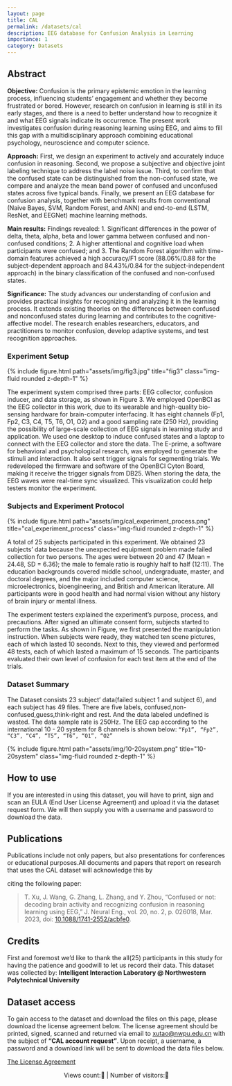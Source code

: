 ```yaml
---
layout: page
title: CAL
permalink: /datasets/cal
description: EEG database for Confusion Analysis in Learning
importance: 1
category: Datasets
---
```


## Abstract

**Objective:** Confusion is the primary epistemic emotion in the learning process, influencing students’ engagement and whether they become frustrated or bored. However, research on confusion in learning is still in its early stages, and there is a need to better understand how to recognize it and what EEG signals indicate its occurrence. The present work investigates confusion during reasoning learning using EEG, and aims to fill this gap with a multidisciplinary approach combining educational psychology, neuroscience and computer science.

**Approach:** First, we design an experiment to actively and accurately induce confusion in reasoning. Second, we propose a subjective and objective joint labeling technique to address the label noise issue. Third, to confirm that the confused state can be distinguished from the non-confused state, we compare and analyze the mean band power of confused and unconfused states across five typical bands. Finally, we present an EEG database for confusion analysis, together with benchmark results from conventional (Naive Bayes, SVM, Random Forest, and ANN) and end-to-end (LSTM, ResNet, and EEGNet) machine learning methods.

**Main results:** Findings revealed: 1. Significant differences in the power of delta, theta, alpha, beta and lower gamma between confused and non-confused conditions; 2. A higher attentional and cognitive load when participants were confused; and 3. The Random Forest algorithm with time-domain features achieved a high accuracy/F1 score (88.06%/0.88 for the subject-dependent approach and 84.43%/0.84 for the subject-independent approach) in the binary classification of the confused and non-confused states.

**Significance:** The study advances our understanding of confusion and provides practical insights for recognizing and analyzing it in the learning process. It extends existing theories on the differences between confused and nonconfused states during learning and contributes to the cognitive-affective model. The research enables researchers, educators, and practitioners to monitor confusion, develop adaptive systems, and test recognition approaches.

### Experiment Setup

<div class="row justify-content-sm-center">
    <div class="col-sm-10 mt-3 mt-md-0">
        {% include figure.html path="assets/img/fig3.jpg" title="fig3" class="img-fluid rounded z-depth-1" %}
    </div>
</div>

The experiment system comprised three parts: EEG collector, confusion inducer, and data storage, as shown in Figure 3. We employed OpenBCI as the EEG collector in this work, due to its wearable and high-quality bio-sensing hardware for brain-computer interfacing. It has eight channels (Fp1, Fp2, C3, C4, T5, T6, O1, O2) and a good sampling rate (250 Hz), providing the possibility of large-scale collection of EEG signals in learning study and application. We used one desktop to induce confused states and a laptop to connect with the EEG collector and store the data. The E-prime, a software for behavioral and psychological research, was employed to generate the stimuli and interaction. It also sent trigger signals for segmenting trials. We redeveloped the firmware and software of the OpenBCI Cyton Board, making it receive the trigger signals from DB25. When storing the data, the EEG waves were real-time sync visualized. This visualization could help testers monitor the experiment.

### Subjects and Experiment Protocol

<div class="row justify-content-sm-center">
    <div class="col-sm-10 mt-3 mt-md-0">
        {% include figure.html path="assets/img/cal_experiment_process.png" title="cal_experiment_process" class="img-fluid rounded z-depth-1" %}
    </div>
</div>

A total of 25 subjects participated in this experiment. We obtained 23 subjects’ data because the unexpected equipment problem made failed collection for two persons. The ages were between 20 and 47 (Mean = 24.48, SD = 6.36); the male to female ratio is roughly half to half (12:11). The education backgrounds covered middle school, undergraduate, master, and doctoral degrees, and the major included computer science, microelectronics, bioengineering, and British and American literature. All participants were in good health and had normal vision without any history of brain injury or mental illness.

The experiment testers explained the experiment’s purpose, process, and precautions. After signed an ultimate consent form, subjects started to perform the tasks. As shown in Figure, we first presented the manipulation instruction. When subjects were ready, they watched ten scene pictures, each of which lasted 10 seconds. Next to this, they viewed and performed 48 tests, each of which lasted a maximum of 15 seconds. The participants evaluated their own level of confusion for each test item at the end of the trials.

### Dataset Summary

The Dataset consists 23 subject’ data(failed subject 1 and subject 6), and each subject has 49 files. There are five labels, confused,non-confused,guess,think-right and rest. And the data labeled undefined is wasted. The data sample rate is 250Hz. The EEG cap according to the international 10 - 20 system for 8 channels is shown below: `“Fp1”, “Fp2”, “C3”, “C4”, “T5”, “T6”, “O1”, “O2”`

<div class="row justify-content-sm-center">
    <div class="col-sm-10 mt-3 mt-md-0">
        {% include figure.html path="assets/img/10-20system.png" title="10-20system" class="img-fluid rounded z-depth-1" %}
    </div>
</div>

## How to use

If you are interested in using this dataset, you will have to print, sign and scan an EULA (End User License Agreement) and upload it via the dataset request form. We will then supply you with a username and password to download the data.

## Publications

Publications include not only papers, but also presentations for conferences or educational purposes.All documents and papers that report on research that uses the CAL dataset will acknowledge this by

citing the following paper:

> T. Xu, J. Wang, G. Zhang, L. Zhang, and Y. Zhou, “Confused or not: decoding brain activity and recognizing confusion in reasoning learning using EEG,” J. Neural Eng., vol. 20, no. 2, p. 026018, Mar. 2023, doi: [10.1088/1741-2552/acbfe0](https://doi.org/10.1088/1741-2552/acbfe0).

## Credits

First and foremost we’d like to thank the all(25) participants in this study for having the patience and goodwill to let us record their data. This dataset was collected by: **Intelligent Interaction Laboratory @ Northwestern Polytechnical University**

## Dataset access

To gain access to the dataset and download the files on this page, please download the license agreement below. The license agreement should be printed, signed, scanned and returned via email to <a href="mailto:xutao@nwpu.edu.cn">xutao@nwpu.edu.cn</a> with the subject of **“CAL account request”**. Upon receipt, a username, a password and a download link will be sent to download the data files below.

[The License Agreement](/assets/pdf/cal_license.pdf)

<!-- 引入不蒜子计数 -->
<script async src="//busuanzi.ibruce.info/busuanzi/2.3/busuanzi.pure.mini.js"></script>

<center>
        Views count:<span id="busuanzi_value_site_pv"><i class="fa fa-spinner fa-spin"></i></span>👀 | Number of visitors:<span id="busuanzi_value_site_uv"><i class="fa fa-spinner fa-spin"></i></span>👦
</center>
